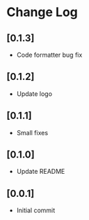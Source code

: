 # Change Log

## [0.1.3]

- Code formatter bug fix

## [0.1.2]

- Update logo

## [0.1.1]

- Small fixes

## [0.1.0]

- Update README

## [0.0.1]

- Initial commit
